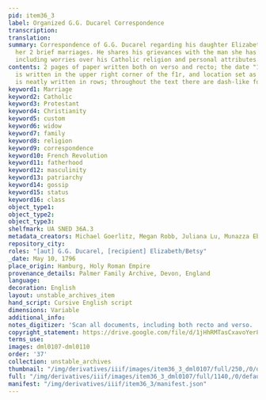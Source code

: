 ```yaml
---
pid: item36_3
label: Organized G.G. Ducarel Correspondence
transcription:
translation:
summary: Correspondence of G.G. Ducarel regarding his daughter Elizabeth, Betsy, and
  her 2 brief marriages. He shares his grievances with the man she has taken to wed,
  including worries over his Catholic religion and personal attributes.
contents: 2 pages of paper written both on verso and recto; the date "10th May 1796"
  is written in the upper right corner of the f1r, and location set as Hamburg; writing
  is neatly written in rows; throughout the text there are dash-like forms of punctuation
keyword1: Marriage
keyword2: Catholic
keyword3: Protestant
keyword4: Christianity
keyword5: custom
keyword6: widow
keyword7: family
keyword8: religion
keyword9: correspondence
keyword10: French Revolution
keyword11: fatherhood
keyword12: masculinity
keyword13: patriarchy
keyword14: gossip
keyword15: status
keyword16: class
object_type1:
object_type2:
object_type3:
shelfmark: UA SNED 36A.3
metadata_creators: Michael Goerlitz, Megan Robb, Juliana Lu, Munazza Ebtikar
repository_city:
roles: "[aut] G.G. Ducarel, [recipient] Elizabeth/Betsy"
_date: May 10, 1796
place_origin: Hamburg, Holy Roman Empire
provenance_details: Palmer Family Archive, Devon, England
language:
decoration: English
layout: unstable_archives_item
hand_script: Cursive English script
dimensions: Variable
additional_info:
notes_digitizer: 'Scan all documents, including both recto and verso. '
copyright_statement: https://drive.google.com/file/d/1jHhRMTasCxavoYer89Wn8_Xn65nL0sW0/view?usp=sharing
terms_use:
images: dml0107-dml0110
order: '37'
collection: unstable_archives
thumbnail: "/img/derivatives/iiif/images/item36_3_dml0107/full/250,/0/default.jpg"
full: "/img/derivatives/iiif/images/item36_3_dml0107/full/1140,/0/default.jpg"
manifest: "/img/derivatives/iiif/item36_3/manifest.json"
---
```

